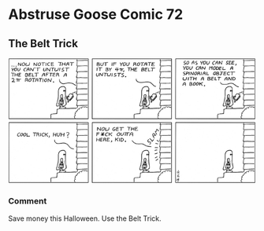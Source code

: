 # Abstruse Goose Comic 72
## The Belt Trick

![image](belt_trick.png)
### Comment
Save money this Halloween.  Use the Belt Trick.
